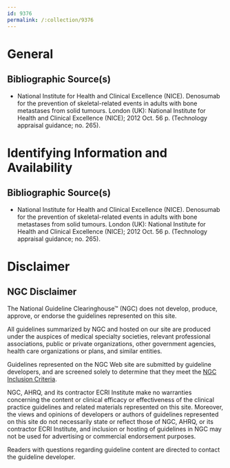 ```yaml
---
id: 9376
permalink: /:collection/9376
---
```


# General

## Bibliographic Source(s)

- National Institute for Health and Clinical Excellence (NICE). Denosumab for the prevention of skeletal-related events in adults with bone metastases from solid tumours. London (UK): National Institute for Health and Clinical Excellence (NICE); 2012 Oct. 56 p. (Technology appraisal guidance; no. 265).

# Identifying Information and Availability

## Bibliographic Source(s)

- National Institute for Health and Clinical Excellence (NICE). Denosumab for the prevention of skeletal-related events in adults with bone metastases from solid tumours. London (UK): National Institute for Health and Clinical Excellence (NICE); 2012 Oct. 56 p. (Technology appraisal guidance; no. 265).

# Disclaimer

## NGC Disclaimer

The National Guideline Clearinghouse™ (NGC) does not develop, produce, approve, or endorse the guidelines represented on this site.

All guidelines summarized by NGC and hosted on our site are produced under the auspices of medical specialty societies, relevant professional associations, public or private organizations, other government agencies, health care organizations or plans, and similar entities.

Guidelines represented on the NGC Web site are submitted by guideline developers, and are screened solely to determine that they meet the [NGC Inclusion Criteria](/help-and-about/summaries/inclusion-criteria).

NGC, AHRQ, and its contractor ECRI Institute make no warranties concerning the content or clinical efficacy or effectiveness of the clinical practice guidelines and related materials represented on this site. Moreover, the views and opinions of developers or authors of guidelines represented on this site do not necessarily state or reflect those of NGC, AHRQ, or its contractor ECRI Institute, and inclusion or hosting of guidelines in NGC may not be used for advertising or commercial endorsement purposes.

Readers with questions regarding guideline content are directed to contact the guideline developer.

